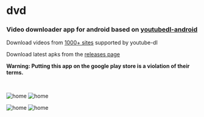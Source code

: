 # dvd

### Video downloader app for android based on [youtubedl-android](https://github.com/yausername/youtubedl-android)

Download videos from [1000+ sites](https://ytdl-org.github.io/youtube-dl/supportedsites.html) supported by youtube-dl

Download latest apks from the [releases page](https://github.com/yausername/dvd/releases)

**Warning: Putting this app on the google play store is a violation of their terms.**

</br>

![home](https://imgur.com/download/DdhdBuc) ![home](https://imgur.com/download/pdoJuHC)

![home](https://imgur.com/download/NxTJu6i) ![home](https://imgur.com/download/z3keg39)
